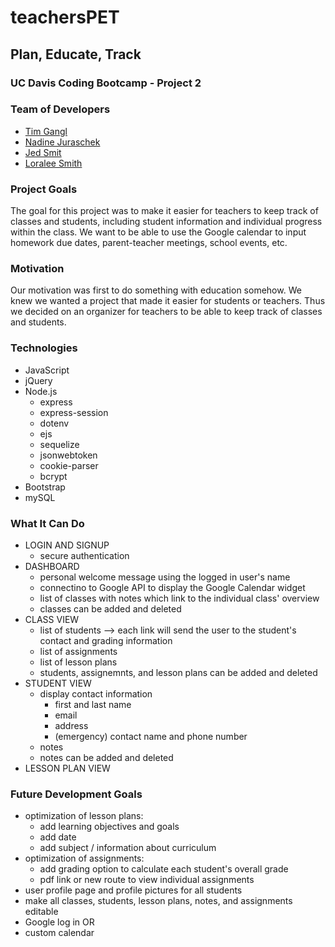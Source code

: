 # teachersPET
## Plan, Educate, Track

### UC Davis Coding Bootcamp - Project 2

### Team of Developers
* [Tim Gangl](https://github.com/TimGangl)
* [Nadine Juraschek](https://github.com/nadinejuraschek)
* [Jed Smit](https://github.com/jedsmit)
* [Loralee Smith](https://github.com/LoraleeSmith)

### Project Goals
The goal for this project was to make it easier for teachers to keep track of classes and students, including student information and individual progress within the class. We want to be able to use the Google calendar to input homework due dates, parent-teacher meetings, school events, etc. 

### Motivation
Our motivation was first to do something with education somehow. We knew we wanted a project that made it easier for students or teachers. 
Thus we decided on an organizer for teachers to be able to keep track of classes and students.

### Technologies
* JavaScript
* jQuery
* Node.js
    * express
    * express-session
    * dotenv
    * ejs
    * sequelize
    * jsonwebtoken
    * cookie-parser
    * bcrypt
* Bootstrap
* mySQL

### What It Can Do
* LOGIN AND SIGNUP
   * secure authentication
* DASHBOARD
   * personal welcome message using the logged in user's name
   * connectino to Google API to display the Google Calendar widget
   * list of classes with notes which link to the individual class' overview
   * classes can be added and deleted
* CLASS VIEW
   * list of students --> each link will send the user to the student's contact and grading information
   * list of assignments
   * list of lesson plans
   * students, assignemnts, and lesson plans can be added and deleted
* STUDENT VIEW
   * display contact information
      * first and last name
      * email
      * address
      * (emergency) contact name and phone number
   * notes
   * notes can be added and deleted
* LESSON PLAN VIEW

### Future Development Goals
* optimization of lesson plans:
   * add learning objectives and goals
   * add date
   * add subject / information about curriculum
* optimization of assignments:
   * add grading option to calculate each student's overall grade
   * pdf link or new route to view individual assignments
* user profile page and profile pictures for all students
* make all classes, students, lesson plans, notes, and assignments editable
* Google log in OR
* custom calendar
